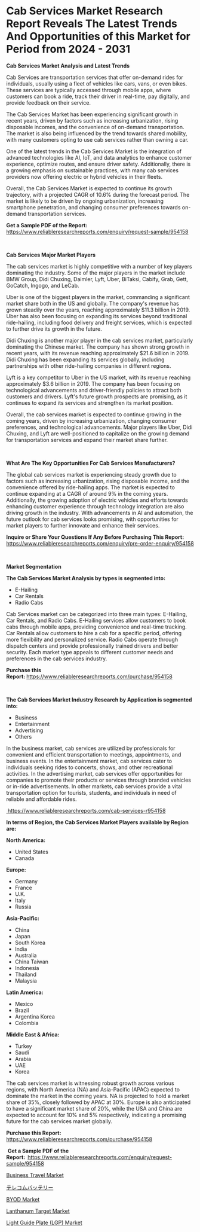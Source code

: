 <p><h1>Cab Services Market Research Report Reveals The Latest Trends And Opportunities of this Market for Period from 2024 - 2031</h1></p><p><strong>Cab Services Market Analysis and Latest Trends</strong></p>
<p><p>Cab Services are transportation services that offer on-demand rides for individuals, usually using a fleet of vehicles like cars, vans, or even bikes. These services are typically accessed through mobile apps, where customers can book a ride, track their driver in real-time, pay digitally, and provide feedback on their service.</p><p>The Cab Services Market has been experiencing significant growth in recent years, driven by factors such as increasing urbanization, rising disposable incomes, and the convenience of on-demand transportation. The market is also being influenced by the trend towards shared mobility, with many customers opting to use cab services rather than owning a car.</p><p>One of the latest trends in the Cab Services Market is the integration of advanced technologies like AI, IoT, and data analytics to enhance customer experience, optimize routes, and ensure driver safety. Additionally, there is a growing emphasis on sustainable practices, with many cab services providers now offering electric or hybrid vehicles in their fleets.</p><p>Overall, the Cab Services Market is expected to continue its growth trajectory, with a projected CAGR of 10.6% during the forecast period. The market is likely to be driven by ongoing urbanization, increasing smartphone penetration, and changing consumer preferences towards on-demand transportation services.</p></p>
<p><strong>Get a Sample PDF of the Report:&nbsp;</strong> <a href="https://www.reliableresearchreports.com/enquiry/request-sample/954158">https://www.reliableresearchreports.com/enquiry/request-sample/954158</a></p>
<p>&nbsp;</p>
<p><strong>Cab Services Major Market Players</strong></p>
<p><p>The cab services market is highly competitive with a number of key players dominating the industry. Some of the major players in the market include BMW Group, Didi Chuxing, Daimler, Lyft, Uber, BiTaksi, Cabify, Grab, Gett, GoCatch, Ingogo, and LeCab.</p><p>Uber is one of the biggest players in the market, commanding a significant market share both in the US and globally. The company's revenue has grown steadily over the years, reaching approximately $11.3 billion in 2019. Uber has also been focusing on expanding its services beyond traditional ride-hailing, including food delivery and freight services, which is expected to further drive its growth in the future.</p><p>Didi Chuxing is another major player in the cab services market, particularly dominating the Chinese market. The company has shown strong growth in recent years, with its revenue reaching approximately $21.6 billion in 2019. Didi Chuxing has been expanding its services globally, including partnerships with other ride-hailing companies in different regions.</p><p>Lyft is a key competitor to Uber in the US market, with its revenue reaching approximately $3.6 billion in 2019. The company has been focusing on technological advancements and driver-friendly policies to attract both customers and drivers. Lyft's future growth prospects are promising, as it continues to expand its services and strengthen its market position.</p><p>Overall, the cab services market is expected to continue growing in the coming years, driven by increasing urbanization, changing consumer preferences, and technological advancements. Major players like Uber, Didi Chuxing, and Lyft are well-positioned to capitalize on the growing demand for transportation services and expand their market share further.</p></p>
<p>&nbsp;</p>
<p><strong>What Are The Key Opportunities For Cab Services Manufacturers?</strong></p>
<p><p>The global cab services market is experiencing steady growth due to factors such as increasing urbanization, rising disposable income, and the convenience offered by ride-hailing apps. The market is expected to continue expanding at a CAGR of around 9% in the coming years. Additionally, the growing adoption of electric vehicles and efforts towards enhancing customer experience through technology integration are also driving growth in the industry. With advancements in AI and automation, the future outlook for cab services looks promising, with opportunities for market players to further innovate and enhance their services.</p></p>
<p><strong>Inquire or Share Your Questions If Any Before Purchasing This Report:</strong> <a href="https://www.reliableresearchreports.com/enquiry/pre-order-enquiry/954158">https://www.reliableresearchreports.com/enquiry/pre-order-enquiry/954158</a></p>
<p>&nbsp;</p>
<p><strong>Market Segmentation</strong></p>
<p><strong>The Cab Services Market Analysis by types is segmented into:</strong></p>
<p><ul><li>E-Hailing</li><li>Car Rentals</li><li>Radio Cabs</li></ul></p>
<p><p>Cab Services market can be categorized into three main types: E-Hailing, Car Rentals, and Radio Cabs. E-Hailing services allow customers to book cabs through mobile apps, providing convenience and real-time tracking. Car Rentals allow customers to hire a cab for a specific period, offering more flexibility and personalized service. Radio Cabs operate through dispatch centers and provide professionally trained drivers and better security. Each market type appeals to different customer needs and preferences in the cab services industry.</p></p>
<p><strong>Purchase this Report:&nbsp;</strong><a href="https://www.reliableresearchreports.com/purchase/954158">https://www.reliableresearchreports.com/purchase/954158</a></p>
<p>&nbsp;</p>
<p><strong>The Cab Services Market Industry Research by Application is segmented into:</strong></p>
<p><ul><li>Business</li><li>Entertainment</li><li>Advertising</li><li>Others</li></ul></p>
<p><p>In the business market, cab services are utilized by professionals for convenient and efficient transportation to meetings, appointments, and business events. In the entertainment market, cab services cater to individuals seeking rides to concerts, shows, and other recreational activities. In the advertising market, cab services offer opportunities for companies to promote their products or services through branded vehicles or in-ride advertisements. In other markets, cab services provide a vital transportation option for tourists, students, and individuals in need of reliable and affordable rides.</p></p>
<p><a href="https://www.reliableresearchreports.com/cab-services-r954158">&nbsp;https://www.reliableresearchreports.com/cab-services-r954158</a></p>
<p><strong>In terms of Region, the Cab Services Market Players available by Region are:</strong></p>
<p>
    <p> <strong> North America: </strong>
        <ul>
            <li>United States</li>
            <li>Canada</li>
        </ul>
        </p> 
    <p> <strong> Europe: </strong>
        <ul>
            <li>Germany</li>
            <li>France</li>
            <li>U.K.</li>
            <li>Italy</li>
            <li>Russia</li>
        </ul>
        </p> 
    <p> <strong> Asia-Pacific: </strong>
        <ul>
            <li>China</li>
            <li>Japan</li>
            <li>South Korea</li>
            <li>India</li>
            <li>Australia</li>
            <li>China Taiwan</li>
            <li>Indonesia</li>
            <li>Thailand</li>
            <li>Malaysia</li>
        </ul>
        </p> 
    <p> <strong> Latin America: </strong>
        <ul>
            <li>Mexico</li>
            <li>Brazil</li>
            <li>Argentina Korea</li>
            <li>Colombia</li>
        </ul>
        </p> 
    <p> <strong> Middle East & Africa: </strong>
        <ul>
            <li>Turkey</li>
            <li>Saudi</li>
            <li>Arabia</li>
            <li>UAE</li>
            <li>Korea</li>
        </ul>
    </p>
    </p>
<p><p>The cab services market is witnessing robust growth across various regions, with North America (NA) and Asia-Pacific (APAC) expected to dominate the market in the coming years. NA is projected to hold a market share of 35%, closely followed by APAC at 30%. Europe is also anticipated to have a significant market share of 20%, while the USA and China are expected to account for 10% and 5% respectively, indicating a promising future for the cab services market globally.</p></p>
<p><strong>Purchase this Report: </strong><a href="https://www.reliableresearchreports.com/purchase/954158">https://www.reliableresearchreports.com/purchase/954158</a></p>
<p>&nbsp;<strong>Get a Sample PDF of the Report:&nbsp;&nbsp;</strong><a href="https://www.reliableresearchreports.com/enquiry/request-sample/954158">https://www.reliableresearchreports.com/enquiry/request-sample/954158</a></p>
<p><strong></strong></p>
<p><p><a href="https://github.com/biheemgalvinlouises6hokrh3h/Market-Research-Report-List-2/blob/main/business-travel-market.md">Business Travel Market</a></p><p><a href="https://github.com/ihabdkwlxs948/Market-Research-Report-List-2/blob/main/647842052660.md">テレコムバッテリー</a></p><p><a href="https://github.com/IzaiahBartell/Market-Research-Report-List-1/blob/main/byod-market.md">BYOD Market</a></p><p><a href="https://issuu.com/reportprime-2/docs/lanthanum-target-market-size-2030.pptx">Lanthanum Target Market</a></p><p><a href="https://issuu.com/reportprime-2/docs/light-guide-plate-lgp-market-size-2030.pptx">Light Guide Plate (LGP) Market</a></p></p>